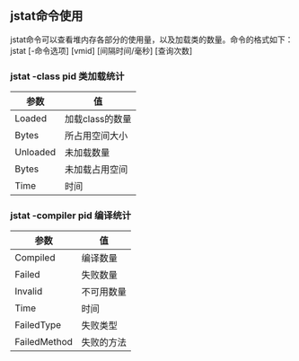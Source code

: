 ## jstat命令使用
jstat命令可以查看堆内存各部分的使用量，以及加载类的数量。命令的格式如下：jstat [-命令选项] [vmid] [间隔时间/毫秒] [查询次数]
### jstat -class pid 类加载统计
| 参数 |     值             |
| --------- | ------------ |
| Loaded    | 加载class的数量 |
| Bytes     | 所占用空间大小 |
| Unloaded  | 未加载数量  |
| Bytes     | 未加载占用空间  |
| Time      | 时间   |

### jstat -compiler pid 编译统计
| 参数 |     值             |
| --------- | ------------ |
| Compiled    | 编译数量 |
| Failed     | 失败数量 |
| Invalid  | 不可用数量  |
| Time     | 时间  |
| FailedType      | 失败类型   |
| FailedMethod      | 失败的方法   |

